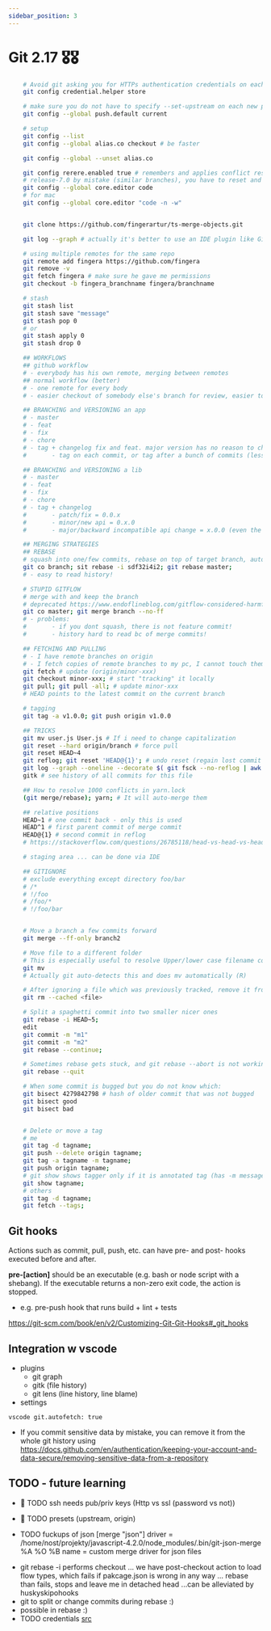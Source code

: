 ```yaml
---
sidebar_position: 3
---
```


# Git 2.17 🎖️🎖️

```bash
    # Avoid git asking you for HTTPs authentication credentials on each push/pull
    git config credential.helper store

    # make sure you do not have to specify --set-upstream on each new push like a complete moron https://stackoverflow.com/questions/6089294/why-do-i-need-to-do-set-upstream-all-the-time
    git config --global push.default current

    # setup
    git config --list
    git config --global alias.co checkout # be faster

    git config --global --unset alias.co

    git config rerere.enabled true # remembers and applies conflict resolutions ... if you merge to devel instead of
    # release-7.0 by mistake (similar branches), you have to reset and do everything again ... rerere does it for you :)
    git config --global core.editor code
    # for mac
    git config --global core.editor "code -n -w"


    git clone https://github.com/fingerartur/ts-merge-objects.git

    git log --graph # actually it's better to use an IDE plugin like Git Graph

    # using multiple remotes for the same repo
    git remote add fingera https://github.com/fingera
    git remove -v
    git fetch fingera # make sure he gave me permissions
    git checkout -b fingera_branchname fingera/branchname

    # stash
    git stash list
    git stash save "message"
    git stash pop 0
    # or
    git stash apply 0
    git stash drop 0

    ## WORKFLOWS
    ## github workflow
    # - everybody has his own remote, merging between remotes
    ## normal workflow (better)
    # - one remote for every body
    # - easier checkout of somebody else's branch for review, easier to find branches in gitlab/github UI (you are on one page, not on two)

    ## BRANCHING and VERSIONING an app
    # - master
    # - feat
    # - fix
    # - chore
    # - tag + changelog fix and feat. major version has no reason to change
    #       - tag on each commit, or tag after a bunch of commits (less versions)

    ## BRANCHING and VERSIONING a lib
    # - master
    # - feat
    # - fix
    # - chore
    # - tag + changelog
    #       - patch/fix = 0.0.x
    #       - minor/new api = 0.x.0
    #       - major/backward incompatible api change = x.0.0 (even the smallest change can means major)

    ## MERGING STRATEGIES
    ## REBASE
    # squash into one/few commits, rebase on top of target branch, auto delete branch, auto fast forward (can be done in UI)
    git co branch; sit rebase -i sdf32i4i2; git rebase master;
    # - easy to read history!

    # STUPID GITFLOW
    # merge with and keep the branch
    # deprecated https://www.endoflineblog.com/gitflow-considered-harmful
    git co master; git merge branch --no-ff
    # - problems:
    #       - if you dont squash, there is not feature commit!
    #       - history hard to read bc of merge commits!

    ## FETCHING AND PULLING
    # - I have remote branches on origin
    # - I fetch copies of remote branches to my pc, I cannot touch them, I just see them
    git fetch # update (origin/minor-xxx)
    git checkout minor-xxx; # start "tracking" it locally
    git pull; git pull -all; # update minor-xxx
    # HEAD points to the latest commit on the current branch

    # tagging
    git tag -a v1.0.0; git push origin v1.0.0

    ## TRICKS
    git mv user.js User.js # If i need to change capitalization
    git reset --hard origin/branch # force pull
    git reset HEAD~4
    git reflog; git reset 'HEAD@{1}'; # undo reset (regain lost commit messages) https://stackoverflow.com/questions/2510276/how-to-undo-git-reset/25323523
    git log --graph --oneline --decorate $( git fsck --no-reflog | awk '/dangling commit/ {print $3}' ); git stash apply 7c0cae6776b3a # apply dropped stash
    gitk # see history of all commits for this file

    ## How to resolve 1000 conflicts in yarn.lock
    (git merge/rebase); yarn; # It will auto-merge them

    ## relative positions
    HEAD~1 # one commit back - only this is used
    HEAD^1 # first parent commit of merge commit
    HEAD@{1} # second commit in reflog
    # https://stackoverflow.com/questions/26785118/head-vs-head-vs-head-also-known-as-tilde-vs-caret-vs-at-sign/26785200

    # staging area ... can be done via IDE

    ## GITIGNORE
    # exclude everything except directory foo/bar
    # /*
    # !/foo
    # /foo/*
    # !/foo/bar


    # Move a branch a few commits forward
    git merge --ff-only branch2

    # Move file to a different folder
    # This is especially useful to resolve Upper/lower case filename conflicts caused by macOS
    git mv
    # Actually git auto-detects this and does mv automatically (R)

    # After ignoring a file which was previously tracked, remove it from index
    git rm --cached <file>

    # Split a spaghetti commit into two smaller nicer ones
    git rebase -i HEAD~5;
    edit
    git commit -m "m1"
    git commit -m "m2"
    git rebase --continue;

    # Sometimes rebase gets stuck, and git rebase --abort is not working, then use --quit
    git rebase --quit

    # When some commit is bugged but you do not know which:
    git bisect 4279842798 # hash of older commit that was not bugged
    git bisect good
    git bisect bad


    # Delete or move a tag
    # me
    git tag -d tagname;
    git push --delete origin tagname;
    git tag -a tagname -m tagname;
    git push origin tagname;
    # git show shows tagger only if it is annotated tag (has -m message)
    git show tagname;
    # others
    git tag -d tagname;
    git fetch --tags;
```

## Git hooks
Actions such as commit, pull, push, etc. can have pre- and post- hooks executed before and after.

**pre-[action]** should be an executable (e.g. bash or node script with a shebang). If the executable
returns a non-zero exit code, the action is stopped.

- e.g. pre-push hook that runs build + lint + tests

https://git-scm.com/book/en/v2/Customizing-Git-Git-Hooks#_git_hooks

## Integration w vscode
- plugins
  - git graph
  - gitk (file history)
  - git lens (line history, line blame)
- settings
```
vscode git.autofetch: true
```

* If you commit sensitive data by mistake, you can remove it from the whole git history using https://docs.github.com/en/authentication/keeping-your-account-and-data-secure/removing-sensitive-data-from-a-repository

## TODO - future learning

* 🎃 TODO ssh needs pub/priv keys (Http vs ssl (password vs not))
* 🎃 TODO presets (upstream, origin)

* TODO fuckups of json
[merge "json"]
        driver = /home/nost/projekty/javascript-4.2.0/node_modules/.bin/git-json-merge %A %O %B
        name = custom merge driver for json files

- git rebase -i performs checkout ... we have post-checkout action to load flow types, which fails if pakcage.json is wrong in any way ... rebase than fails, stops and leave me in detached head ...can be alleviated by huskyskipohooks
- git to split or change commits during rebase :)
- possible in rebase :)
- TODO credentials [src](https://stackoverflow.com/questions/6565357/git-push-requires-username-and-password)
